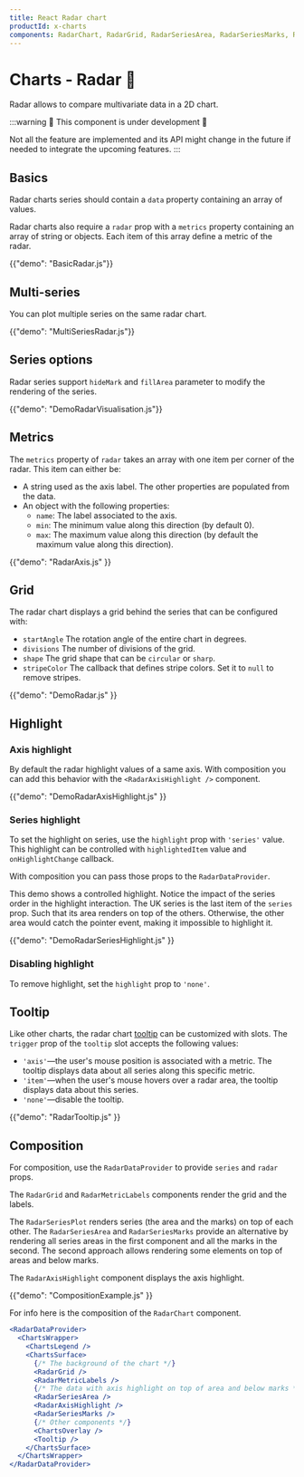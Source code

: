 ```yaml
---
title: React Radar chart
productId: x-charts
components: RadarChart, RadarGrid, RadarSeriesArea, RadarSeriesMarks, RadarSeriesPlot, RadarMetricLabels, RadarAxisHighlight, RadarDataProvider
---
```


# Charts - Radar 🧪

<p class="description">Radar allows to compare multivariate data in a 2D chart.</p>

:::warning
🚧 This component is under development 🚧

Not all the feature are implemented and its API might change in the future if needed to integrate the upcoming features.
:::

## Basics

Radar charts series should contain a `data` property containing an array of values.

Radar charts also require a `radar` prop with a `metrics` property containing an array of string or objects.
Each item of this array define a metric of the radar.

{{"demo": "BasicRadar.js"}}

## Multi-series

You can plot multiple series on the same radar chart.

{{"demo": "MultiSeriesRadar.js"}}

## Series options

Radar series support `hideMark` and `fillArea` parameter to modify the rendering of the series.

{{"demo": "DemoRadarVisualisation.js"}}

## Metrics

The `metrics` property of `radar` takes an array with one item per corner of the radar.
This item can either be:

- A string used as the axis label. The other properties are populated from the data.
- An object with the following properties:
  - `name`: The label associated to the axis.
  - `min`: The minimum value along this direction (by default 0).
  - `max`: The maximum value along this direction (by default the maximum value along this direction).

{{"demo": "RadarAxis.js" }}

## Grid

The radar chart displays a grid behind the series that can be configured with:

- `startAngle` The rotation angle of the entire chart in degrees.
- `divisions` The number of divisions of the grid.
- `shape` The grid shape that can be `circular` or `sharp`.
- `stripeColor` The callback that defines stripe colors. Set it to `null` to remove stripes.

{{"demo": "DemoRadar.js" }}

## Highlight

### Axis highlight

By default the radar highlight values of a same axis.
With composition you can add this behavior with the `<RadarAxisHighlight />` component.

{{"demo": "DemoRadarAxisHighlight.js" }}

### Series highlight

To set the highlight on series, use the `highlight` prop with `'series'` value.
This highlight can be controlled with `highlightedItem` value and `onHighlightChange` callback.

With composition you can pass those props to the `RadarDataProvider`.

This demo shows a controlled highlight.
Notice the impact of the series order in the highlight interaction.
The UK series is the last item of the `series` prop.
Such that its area renders on top of the others.
Otherwise, the other area would catch the pointer event, making it impossible to highlight it.

{{"demo": "DemoRadarSeriesHighlight.js" }}

### Disabling highlight

To remove highlight, set the `highlight` prop to `'none'`.

## Tooltip

Like other charts, the radar chart [tooltip](/x/react-charts/tooltip/) can be customized with slots.
The `trigger` prop of the `tooltip` slot accepts the following values:

- `'axis'`—the user's mouse position is associated with a metric. The tooltip displays data about all series along this specific metric.
- `'item'`—when the user's mouse hovers over a radar area, the tooltip displays data about this series.
- `'none'`—disable the tooltip.

{{"demo": "RadarTooltip.js" }}

## Composition

For composition, use the `RadarDataProvider` to provide `series` and `radar` props.

The `RadarGrid` and `RadarMetricLabels` components render the grid and the labels.

The `RadarSeriesPlot` renders series (the area and the marks) on top of each other.
The `RadarSeriesArea` and `RadarSeriesMarks` provide an alternative by rendering all series areas in the first component and all the marks in the second.
The second approach allows rendering some elements on top of areas and below marks.

The `RadarAxisHighlight` component displays the axis highlight.

{{"demo": "CompositionExample.js" }}

For info here is the composition of the `RadarChart` component.

```jsx
<RadarDataProvider>
  <ChartsWrapper>
    <ChartsLegend />
    <ChartsSurface>
      {/* The background of the chart */}
      <RadarGrid />
      <RadarMetricLabels />
      {/* The data with axis highlight on top of area and below marks */}
      <RadarSeriesArea />
      <RadarAxisHighlight />
      <RadarSeriesMarks />
      {/* Other components */}
      <ChartsOverlay />
      <Tooltip />
    </ChartsSurface>
  </ChartsWrapper>
</RadarDataProvider>
```
